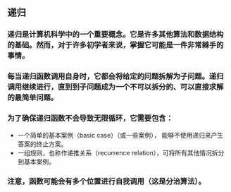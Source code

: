 ## 递归

### 递归是计算机科学中的一个重要概念。它是许多其他算法和数据结构的基础。然而，对于许多初学者来说，掌握它可能是一件非常棘手的事情。

### 每当递归函数调用自身时，它都会将给定的问题拆解为子问题。递归调用继续进行，直到到子问题成为一个不可以拆分的、可以直接求解的最简单问题。

### 为了确保递归函数不会导致无限循环，它需要包含：

- 一个简单的基本案例（basic case）（或一些案例）， 能够不使用递归来产生答案的终止方案。
- 一组规则，也称作递推关系（recurrence relation），可将所有其他情况拆分到基本案例。
### 注意，函数可能会有多个位置进行自我调用（这是分治算法）。